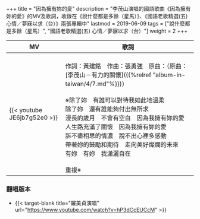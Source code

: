 +++
title = "因為擁有妳的愛"
description = "李茂山演唱的國語歌曲《因為擁有妳的愛》的MV及歌詞，收錄在《說什麼都是多餘（星馬）》、《國語老歌精選(五) 心情／夢寐以求（台）》兩張專輯中"
lastmod = 2019-06-09
tags = ["說什麼都是多餘（星馬）", "國語老歌精選(五) 心情／夢寐以求（台）"]
weight = 2
+++

MV  | 歌詞  
--------------|-------
{{< youtube JE6jb7g52e0 >}}|<br/>作詞：黃建銘　作曲：張勇強　原曲：（原曲：[李茂山－有力的關懷]({{%relref "album-in-taiwan/4/7.md"%}})）<br/><br/>※除了妳　有誰可以對待我如此地溫柔<br/>除了妳　還有誰能夠付出無所求<br/>漫長的歲月　不會有空白　因為我擁有妳的愛<br/>人生路充滿了關懷　因為我擁有妳的愛<br/>訴不盡相思的情濃　說不出心裡多感動<br/>帶著妳的鼓勵和期待　走向美好燦爛的未來<br/>有妳　有妳　我瀟灑自在<br/><br/>重複※

### 翻唱版本

* {{< target-blank title="羅美貞演唱" url="https://www.youtube.com/watch?v=hP3dCcEUCcM" >}}